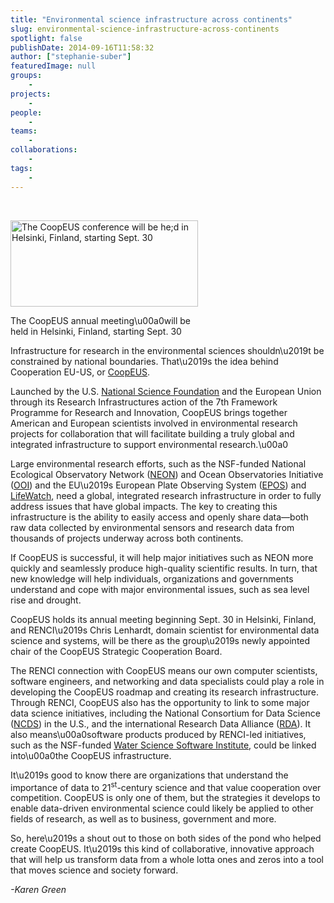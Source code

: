 ```yaml
---
title: "Environmental science infrastructure across continents"
slug: environmental-science-infrastructure-across-continents
spotlight: false
publishDate: 2014-09-16T11:58:32
author: ["stephanie-suber"]
featuredImage: null
groups:
    - 
projects:
    - 
people:
    - 
teams: 
    - 
collaborations:
    - 
tags:
    - 
---
```

<p>&nbsp;</p>
<div id="attachment_13563" class="wp-caption alignleft" style="width: 300px"><a href="https://renci.org/wp-content/uploads/2014/09/helsinki1.jpg"  rel="lightbox[roadtrip]"><img class="wp-image-13563 size-medium" src="https://renci.org/wp-content/uploads/2014/09/helsinki1-300x138.jpg" alt="The CoopEUS conference will be he;d in Helsinki, Finland, starting Sept. 30" width="300" height="138" srcset="https://renci.org/wp-content/uploads/2014/09/helsinki1-300x138.jpg 300w, https://renci.org/wp-content/uploads/2014/09/helsinki1-640x295.jpg 640w, https://renci.org/wp-content/uploads/2014/09/helsinki1.jpg 650w" sizes="(max-width: 300px) 100vw, 300px" /></a></p>
<p class="wp-caption-text">The CoopEUS annual meeting\u00a0will be held in Helsinki, Finland, starting Sept. 30</p>
</div>
<p>Infrastructure for research in the environmental sciences shouldn\u2019t be constrained by national boundaries. That\u2019s the idea behind Cooperation EU-US, or <a href="http://www.coopeus.eu/" target="_blank" rel="noopener">CoopEUS</a>.</p>
<p>Launched by the U.S. <a href="http://www.nsf.gov/" target="_blank" rel="noopener">National Science Foundation</a> and the European Union through its Research Infrastructures action of the 7th Framework Programme for Research and Innovation, CoopEUS brings together American and European scientists involved in environmental research projects for collaboration that will facilitate building a truly global and integrated infrastructure to support environmental research.\u00a0</p>
<p>Large environmental research efforts, such as the NSF-funded National Ecological Observatory Network (<a href="http://www.neoninc.org/" target="_blank" rel="noopener">NEON</a>) and Ocean Observatories Initiative (<a href="http://oceanobservatories.org/">OOI</a>) and the EU\u2019s European Plate Observing System (<a href="http://www.epos-eu.org/" target="_blank" rel="noopener">EPOS</a>) and <a href="http://www.lifewatch.eu/web/guest/home" target="_blank" rel="noopener">LifeWatch</a>, need a global, integrated research infrastructure in order to fully address issues that have global impacts. The key to creating this infrastructure is the ability to easily access and openly share data&mdash;both raw data collected by environmental sensors and research data from thousands of projects underway across both continents.</p>
<p>If CoopEUS is successful, it will help major initiatives such as NEON more quickly and seamlessly produce high-quality scientific results. In turn, that new knowledge will help individuals, organizations and governments understand and cope with major environmental issues, such as sea level rise and drought.</p>
<p>CoopEUS holds its annual meeting beginning Sept. 30 in Helsinki, Finland, and RENCI\u2019s Chris Lenhardt, domain scientist for environmental data science and systems, will be there as the group\u2019s newly appointed chair of the CoopEUS Strategic Cooperation Board.</p>
<p>The RENCI connection with CoopEUS means our own computer scientists, software engineers, and networking and data specialists could play a role in developing the CoopEUS roadmap and creating its research infrastructure. Through RENCI, CoopEUS also has the opportunity to link to some major data science initiatives, including the National Consortium for Data Science (<a href="http://data2discovery.org/" target="_blank" rel="noopener">NCDS</a>) in the U.S., and the international Research Data Alliance (<a href="https://rd-alliance.org/" target="_blank" rel="noopener">RDA</a>). It also means\u00a0software products produced by RENCI-led initiatives, such as the NSF-funded <a title="Water Science Software Institute" href="https://renci.org/research/water-science-software-institute/" target="_blank" rel="noopener">Water Science Software Institute</a>, could be linked into\u00a0the CoopEUS infrastructure.</p>
<p>It\u2019s good to know there are organizations that understand the importance of data to 21<sup>st</sup>-century science and that value cooperation over competition. CoopEUS is only one of them, but the strategies it develops to enable data-driven environmental science could likely be applied to other fields of research, as well as to business, government and more.</p>
<p>So, here\u2019s a shout out to those on both sides of the pond who helped create CoopEUS. It\u2019s this kind of collaborative, innovative approach that will help us transform data from a whole lotta ones and zeros into a tool that moves science and society forward.</p>
<p><em>-Karen Green </em></p>
<!-- AddThis Advanced Settings generic via filter on the_content --><!-- AddThis Share Buttons generic via filter on the_content -->
